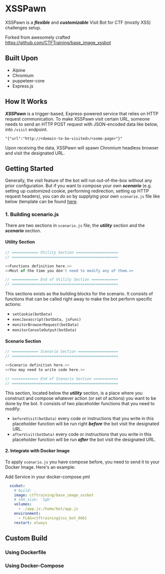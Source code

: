 # XSSPawn
XSSPawn is a ***flexible*** and ***customizable*** Visit Bot for CTF (mostly XSS) challenges setup.

Forked from awesomely crafted https://github.com/CTFTraining/base_image_xssbot

## Built Upon
- Alpine
- Chromium
- puppeteer-core
- Express.js

## How It Works
***XSSPawn*** is a trigger-based, Express-powered service that relies on HTTP request communication. To make XSSPawn visit certain URL, someone needs to send an HTTP POST request with JSON-encoded data like below, into `/visit` endpoint.

```
"{"url":"http://<domain-to-be-visited>/<some-page>"}"
```

Upon receiving the data, XSSPawn will spawn Chromium headless browser and visit the designated URL.

## Getting Started

Generally, the visit feature of the bot will run out-of-the-box without any prior configuration. But if you want to compose your own ***scenario*** (e.g. setting up customized cookie, performing redirection, setting up HTTP request headers), you can do so by supplying your own `scenario.js` file like below (template can be found [here](src/scenario.js).

### 1. Building **scenario.js**

There are two sections in `scenario.js` file; the ***utility*** section and the ***scenario*** section. 

#### Utility Section

```javascript
// ============ Utility Section ===================
// ================================================

<<Functions definition here.>>
<<Most of the time you don't need to modify any of them.>>

// ============ End of Utility Section ============
// ================================================
```

This sections exists as the building blocks for the scenario. It consists of functions that can be called right away to make the bot perform specific actions:
- `setCookie(botData)`
- `execJavascript(botData, jsFunc)`
- `monitorBrowserRequest(botData)`
- `monitorConsoleOutput(botData)`

#### Scenario Section
```javascript
// ============ Scenario Section ==================
// ================================================

<<Scenario definition here.>>
<<You may need to write code here.>>

// ============ End of Scenario Section ===========
// ================================================
```

This section, located below the ***utility*** section, is a place where you construct and compose whatever action (or set of actions) you want to be done by the bot. It consists of two placeholder functions that you need to modify:
- `beforeVisit(botData)`
every code or instructions that you write in this placeholder function will be run right ***before*** the bot visit the designated URL.
- `afterVisit(botData)`
every code or instructions that you write in this placeholder function will be run ***after*** the bot visit the designated URL.

#### 2. Integrate with Docker Image

To apply `scenario.js` you have compose before, you need to send it to your Docker Image. Here's an example:

Add Service in your docker-compose.yml

```yaml
  xssbot:
    # build: .
    image: ctftraining/base_image_xssbot
    # shm_size: '1gb'
    volumes:
      - ./app.js:/home/bot/app.js
    environment:
      - FLAG=ctftraining{xss_bot_666}
    restart: always
```

## Custom Build

### Using Dockerfile
### Using Docker-Compose

